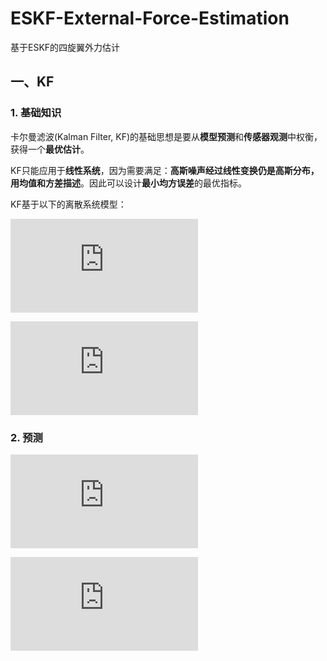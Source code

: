 # ESKF-External-Force-Estimation

基于ESKF的四旋翼外力估计

## 一、KF

### 1. 基础知识

卡尔曼滤波(Kalman Filter, KF)的基础思想是要从**模型预测**和**传感器观测**中权衡，获得一个**最优估计**。

KF只能应用于**线性系统**，因为需要满足：**高斯噪声经过线性变换仍是高斯分布，用均值和方差描述**。因此可以设计**最小均方误差**的最优指标。

KF基于以下的离散系统模型：

![](https://latex.codecogs.com/png.latex?x_%7Bk%2B1%7D%20%3D%20F_%7Bx%7D%20%5Ccdot%20x_%7Bk%7D%20%2B%20F_%7Bn%7D%20%5Ccdot%20%28u_%7Bk%7D%20%2B%20%5Ceta_%7Bk%7D%29)
  
![2](https://latex.codecogs.com/png.latex?z_%7Bk%7D%20%3D%20H%20%5Ccdot%20x_%7Bk%7D%20%2B%20%5Cnu_%7Bk%7D)

### 2. 预测

![3](https://latex.codecogs.com/png.latex?x_%7Bk%2B1%7D%5E%7B-%7D%20%3D%20F_%7Bx%7D%20%5Ccdot%20x_%7Bk%7D%20%2B%20F_%7Bn%7D%20%5Ccdot%20u_%7Bk%7D)

![4](https://latex.codecogs.com/png.latex?P_%7Bk%2B1%7D%20%3D%20F_%7Bx%7D%20%5Ccdot%20P_%7Bk%7D%20%5Ccdot%20F_%7Bx%7D%5ET%20%2B%20F_%7Bn%7D%20%5Ccdot%20Q%20%5Ccdot%20F_%7Bn%7D%5ET)




